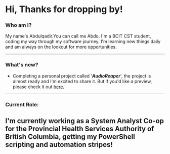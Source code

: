 # Hi, Thanks for dropping by!

### Who am I?
My name's Abdulqadir.You can call me Abdo. I'm a BCIT CST student, coding my way through my software journey.
I'm learning new things daily and am always on the lookout for more opportunities.

---
### What's new?
* Completing a personal project called '**_AudioReaper_**', the project is almost ready and I'm excited to share it.
But if you'd like a preview, please check it out [here.](https://ar-web-app.onrender.com/)
---
### Current Role:
I'm currently working as a System Analyst Co-op for the Provincial Health Services Authority of British Columbia, getting my PowerShell scripting and automation stripes!
---
